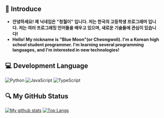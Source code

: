 ## 👋 Introduce
- **안녕하세요! 제 닉네임은 "청월이" 입니다. 저는 한국의 고등학생 프로그래머 입니다. 저는 여러 프로그래밍 언어들을 배우고 있으며, 새로운 기술들에 관심이 있습니다!**
- **Hello! My nickname is "Blue Moon"(or Cheongwoli). I'm a Korean high school student programmer. I'm learning several programming languages, and I'm interested in new technologies!**

## 💻 Development Language
![Python](https://img.shields.io/badge/-Python-3776AB?style=for-the-badge&logo=python&logoColor=white)
![JavaScript](https://img.shields.io/badge/-Java_Script-F7DF1E?style=for-the-badge&logo=javascript&logoColor=black)
![TypeScript](https://img.shields.io/badge/-Type_Script-3178C6?style=for-the-badge&logo=typescript&logoColor=white)

## 🔍 My GitHub Status
[![My github stats](https://github-readme-stats.vercel.app/api?username=cheongwoli&show_icons=true&hide_border=true&count_private=true)](https://github.com/cheongwoli)
[![Top Langs](https://github-readme-stats.vercel.app/api/top-langs/?username=cheongwoli&hide_border=true&layout=compact)](https://github.com/cheongwoli)
